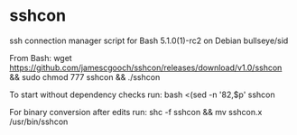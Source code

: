 # sshcon

ssh connection manager script for Bash 5.1.0(1)-rc2 on Debian bullseye/sid

From Bash: wget https://github.com/jamescgooch/sshcon/releases/download/v1.0/sshcon && sudo chmod 777 sshcon && ./sshcon

To start without dependency checks run: bash <(sed -n '82,$p' sshcon

For binary conversion after edits run: shc -f sshcon && mv sshcon.x /usr/bin/sshcon
